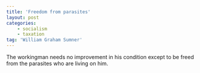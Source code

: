 ```yaml
---
title: 'Freedom from parasites'
layout: post
categories:
    - socialism
    - taxation
tag: 'William Graham Sumner'
---
```


The workingman needs no improvement in his condition except to be freed from the parasites who are living on him.